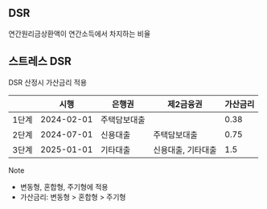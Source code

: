 
## DSR

연간원리금상환액이 연간소득에서 차지하는 비율

## 스트레스 DSR

DSR 산정시 가산금리 적용

|       | 시행       | 은행권       | 제2금융권          | 가산금리 |
| ----- | ---------- | ------------ | ------------------ | -------- |
| 1단계 | 2024-02-01 | 주택담보대출 |                    | 0.38     |
| 2단계 | 2024-07-01 | 신용대출     | 주택담보대출       | 0.75     |
| 3단계 | 2025-01-01 | 기타대출     | 신용대출, 기타대출 | 1.5      |

> [!note]
> - 변동형, 혼합형, 주기형에 적용
> - 가산금리: 변동형 > 혼합형 > 주기형

